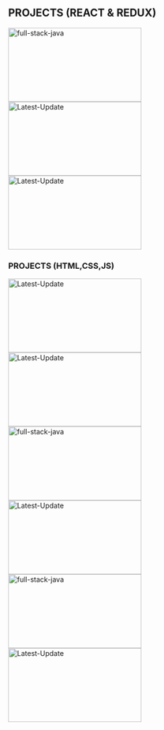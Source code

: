 ## PROJECTS (REACT & REDUX)
<a href="https://github.com/ranjeetdakshvanshi"><img alt="full-stack-java"  width="270px" height="150px"  src="https://github.com/user-attachments/assets/fdf9b817-8ff8-4566-8c24-886fa99e5830"/></a> 
<a href="https://github.com/ranjeetdakshvanshi"><img alt="Latest-Update"  width="270px" height="150px"    src="https://github.com/user-attachments/assets/d2ca104c-238e-4d1d-baf4-6cc8cf2de795" /></a>
<a href="https://github.com/ranjeetdakshvanshi"><img alt="Latest-Update"  width="270px" height="150px"    src="https://github.com/user-attachments/assets/8f8b4181-ef47-4233-b6a4-da5a6712f1d2" /></a>

### PROJECTS (HTML,CSS,JS)
  <a href="https://github.com/ranjeetdakshvanshi"><img alt="Latest-Update" width="270px" height="150px"    src="https://github.com/user-attachments/assets/3ee3927a-49d2-4096-9a71-a2a29f1b44cd" /></a>
  <a href="https://github.com/ranjeetdakshvanshi"><img alt="Latest-Update"  width="270px" height="150px"   src="https://github.com/user-attachments/assets/3461e7f3-95e1-4c92-8ebc-91e66fb8b587" /></a>
  <a href="https://github.com/ranjeetdakshvanshi"><img alt="full-stack-java" width="270px" height="150px"  src="https://github.com/user-attachments/assets/188041a6-75ca-43fc-a478-9b99ac108525"/></a>
  <a href="https://github.com/ranjeetdakshvanshi"><img alt="Latest-Update" width="270px" height="150px" src="https://github.com/user-attachments/assets/39d2f259-0000-455c-8e61-3a356ad79222" /></a>
  <a href="https://github.com/ranjeetdakshvanshi"><img alt="full-stack-java" width="270px" height="150px"  src="https://github.com/user-attachments/assets/9d929be5-bf23-49d6-afd0-b9ffc3353ee5"/></a> 
  <a href="https://github.com/ranjeetdakshvanshi"><img alt="Latest-Update"  width="270px" height="150px"  src="https://github.com/user-attachments/assets/dbe4486f-854a-493d-b1a5-778bf4e1f1af" /></a>
  
  
 
